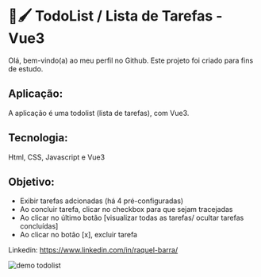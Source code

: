 # 📑🖌 TodoList / Lista de Tarefas - Vue3
Olá, bem-vindo(a) ao meu perfil no Github.
Este projeto foi criado para fins de estudo.

## Aplicação:
A aplicação é uma todolist (lista de tarefas), com Vue3.

## Tecnologia:
Html, CSS, Javascript e Vue3

## Objetivo:
- Exibir tarefas adcionadas (há 4 pré-configuradas)
- Ao concluir tarefa, clicar no checkbox para que sejam tracejadas
- Ao clicar no último botão [visualizar todas as tarefas/ ocultar tarefas concluídas]
- Ao clicar no botão [x], excluir tarefa

Linkedin: <https://www.linkedin.com/in/raquel-barra/>


![demo todolist](https://user-images.githubusercontent.com/8225317/215563346-855fd999-9fe3-4230-998b-27b633206056.gif)
